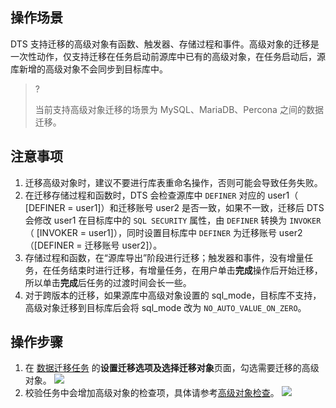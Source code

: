 
## 操作场景
DTS 支持迁移的高级对象有函数、触发器、存储过程和事件。高级对象的迁移是一次性动作，仅支持迁移在任务启动前源库中已有的高级对象，在任务启动后，源库新增的高级对象不会同步到目标库中。

>?
>
>当前支持高级对象迁移的场景为 MySQL、MariaDB、Percona 之间的数据迁移。

## 注意事项
1. 迁移高级对象时，建议不要进行库表重命名操作，否则可能会导致任务失败。
2. 在迁移存储过程和函数时，DTS 会检查源库中 `DEFINER` 对应的 user1（ [DEFINER = user1]）和迁移账号 user2 是否一致，如果不一致，迁移后 DTS 会修改 user1 在目标库中的 `SQL SECURITY` 属性，由 `DEFINER` 转换为 `INVOKER`（ [INVOKER = user1]），同时设置目标库中 `DEFINER` 为迁移账号 user2（[DEFINER = 迁移账号 user2]）。
3. 存储过程和函数，在“源库导出”阶段进行迁移；触发器和事件，没有增量任务，在任务结束时进行迁移，有增量任务，在用户单击<b>完成</b>操作后开始迁移，所以单击**完成**后任务的过渡时间会长一些。
4. 对于跨版本的迁移，如果源库中高级对象设置的 sql_mode，目标库不支持，高级对象迁移到目标库后会将 sql_mode 改为 `NO_AUTO_VALUE_ON_ZERO`。

## 操作步骤
1. 在 [数据迁移任务](https://console.cloud.tencent.com/dts/migration) 的**设置迁移选项及选择迁移对象**页面，勾选需要迁移的高级对象。
![](https://qcloudimg.tencent-cloud.cn/raw/29b10926a80b36324a1e5a50d1a2b856.png)
2. 校验任务中会增加高级对象的检查项，具体请参考[高级对象检查](https://cloud.tencent.com/document/product/571/73705)。
    ![](https://qcloudimg.tencent-cloud.cn/raw/a2b2a7abc435fb00d1167e724d3d4c99.png)
